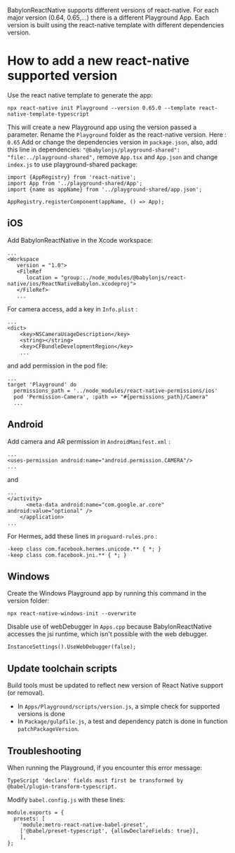 BabylonReactNative supports different versions of react-native.
For each major version (0.64, 0.65,...) there is a different Playground App.
Each version is built using the react-native template with different dependencies version.

# How to add a new react-native supported version

Use the react native template to generate the app:

```
npx react-native init Playground --version 0.65.0 --template react-native-template-typescript
```

This will create a new Playground app using the version passed a parameter.
Rename the `Playground` folder as the react-native version. Here : `0.65`
Add or change the dependencies version in `package.json`, also, add this line in dependencies:
`"@babylonjs/playground-shared": "file:../playground-shared",`
remove `App.tsx` and `App.json` and change `index.js` to use playground-shared package:

```
import {AppRegistry} from 'react-native';
import App from '../playground-shared/App';
import {name as appName} from '../playground-shared/app.json';

AppRegistry.registerComponent(appName, () => App);
```

## iOS
Add BabylonReactNative in the Xcode workspace:

```
...
<Workspace
   version = "1.0">
   <FileRef
      location = "group:../node_modules/@babylonjs/react-native/ios/ReactNativeBabylon.xcodeproj">
   </FileRef>
   ...
```

For camera access, add a key in `Info.plist` :

```
...
<dict>
    <key>NSCameraUsageDescription</key>
    <string></string>
    <key>CFBundleDevelopmentRegion</key>
    ...
```

and add permission in the pod file:
```
...
target 'Playground' do
  permissions_path = '../node_modules/react-native-permissions/ios'
  pod 'Permission-Camera', :path => "#{permissions_path}/Camera"
  ...
```

## Android

Add camera and AR permission in `AndroidManifest.xml` :

```
...
<uses-permission android:name="android.permission.CAMERA"/>
...
```

and 

```
...
</activity>
      <meta-data android:name="com.google.ar.core" android:value="optional" />
    </application>
...
```

For Hermes, add these lines in `proguard-rules.pro` :

```
-keep class com.facebook.hermes.unicode.** { *; }
-keep class com.facebook.jni.** { *; }
```

## Windows

Create the Windows Playground app by running this command in the version folder:

```
npx react-native-windows-init --overwrite
```

Disable use of webDebugger in `Apps.cpp` because BabylonReactNative accesses the jsi runtime, which isn't possible with the web debugger.

```
InstanceSettings().UseWebDebugger(false);
```

## Update toolchain scripts

Build tools must be updated to reflect new version of React Native support (or removal).
- In `Apps/Playground/scripts/version.js`, a simple check for supported versions is done
- In `Package/gulpfile.js`, a test and dependency patch is done in function `patchPackageVersion`. 

## Troubleshooting

When running the Playground, if you encounter this error message:

```
TypeScript 'declare' fields must first be transformed by @babel/plugin-transform-typescript.
```

Modify `babel.config.js` with these lines:

```
module.exports = {
  presets: [
    'module:metro-react-native-babel-preset',
    ['@babel/preset-typescript', {allowDeclareFields: true}],
    ],
};
```